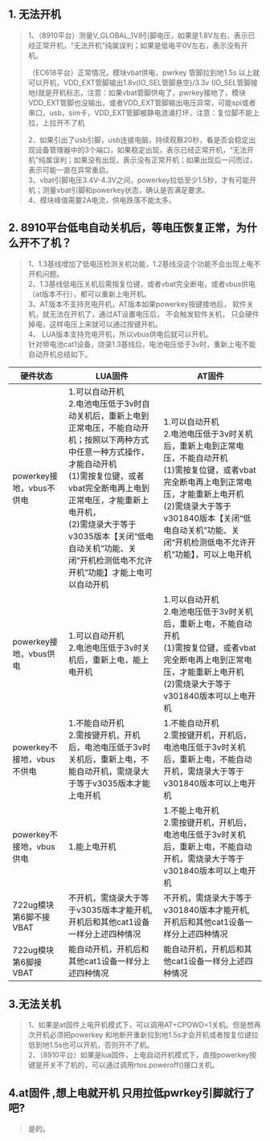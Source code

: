 ## 1. 无法开机
>1、（8910平台）测量V_GLOBAL_1V8引脚电压，如果是1.8V左右，表示已经正常开机，“无法开机”纯属误判；如果是低电平0V左右，表示没有开机。<br>
>
>（EC618平台）正常情况，模块vbat供电，pwrkey 管脚拉到地1.5s 以上就可以开机，VDD_EXT管脚输出1.8v(IO_SEL管脚悬空)/3.3v (IO_SEL管脚接地)就是开机标志，注意：如果vbat管脚供电了，pwrkey接地了，模块VDD_EXT管脚也没输出，或者VDD_EXT管脚输出电压异常，可能spi或者串口，usb，sim卡，VDD_EXT管脚被静电浪涌打坏，注意：复位脚不能上拉，上拉开不了机
>
>2、如果引出了usb引脚，usb连接电脑，持续观察20秒，看是否会稳定出现设备管理器中的3个端口，如果稳定出现，表示已经正常开机，“无法开机”纯属误判；如果没有出现，表示没有正常开机；如果出现后一闪而过，表示可能一直在异常重启。<br>
>3、vbat引脚电压3.4V-4.3V之间，powerkey拉低至少1.5秒，才有可能开机；测量vbat引脚和powerkey状态，确认是否满足要求。<br>
>4、模块峰值需要2A电流，供电跌落不能太多。<br>

## 2. 8910平台低电自动关机后，等电压恢复正常，为什么开不了机？
>1、1.3基线增加了低电压检测关机功能，1.2基线没这个功能不会出现上电不开机问题。<br>
>2、1.3基线低电压关机后需按复位键，或者vbat完全断电，或者vbus供电（at版本不行），都可以重新上电开机。<br>
>3、AT版本不支持充电开机，AT版本如果powerkey按键接地后， 软件关机，就无法在开机了，通过AT设置电压后， 不会触发软件关机， 只会硬件掉电，这样电压上来就可以通过按键开机。<br>
>4、 LUA版本支持充电开机，所以vbus供电后就可以开机。<br>
>针对带电池cat1设备，烧录1.3基线后，电池电压低于3v时，重新上电不能自动开机总结如下。

| 硬件状态                   | LUA固件                                                      | AT固件                                                       |
| -------------------------- | ------------------------------------------------------------ | ------------------------------------------------------------ |
| powerkey接地，vbus不供电   | 1.可以自动开机<br/>2.电池电压低于3v时自动关机后，重新上电到正常电压，不能自动开机；按照以下两种方式中任意一种方式操作，才能自动开机<br/>(1)需按复位键，或者vbat完全断电再上电到正常电压，才能重新上电开机，<br/>(2)需烧录大于等于v3035版本【关闭“低电自动关机”功能、关闭“开机检测低电不允许开机”功能】才能上电可以自动开机 | 1.可以自动开机<br/>2.电池电压低于3v时关机后，重新上电到正常电压，不能自动开机<br/>(1)需按复位键，或者vbat完全断电再上电到正常电压，才能重新上电开机<br/>(2)需烧录大于等于v301840版本【关闭“低电自动关机”功能、关闭“开机检测低电不允许开机”功能】，可以上电开机 |
| powerkey接地，vbus供电     | 1.可以自动开机<br/>2.电池电压低于3v时关机后，重新上电，能上电开机 | 1.可以自动开机<br/>2.电池电压低于3v时关机后，重新上电，不能自动开机<br/>(1)需按复位键，或者vbat完全断电再上电到正常电压，才能重新上电开机<br/>(2)需烧录大于等于v301840版本可以上电开机 |
| powerkey不接地，vbus不供电 | 1.不能自动开机<br/>2.需按键开机，开机后，电池电压低于3v时关机后，重新上电，不能自动开机，需烧录大于等于v3035版本才能上电开机 | 1.不能自动开机<br/>2.需按键开机，开机后，电池电压低于3v时关机后，重新上电，不能自动开机，需烧录大于等于v301840版本可以上电开机 |
| powerkey不接地，vbus供电   | 1.能上电开机                                                 | 1.不能上电开机<br/>2.需按键开机，开机后，电池电压低于3v时关机后，重新上电，不能自动开机，需烧录大于等于v301840版本可以上电开机 |
| 722ug模块 第6脚不接VBAT    | 不开机，需烧录大于等于v3035版本才能开机,开机后和其他cat1设备一样分上述四种情况 | 不开机，需烧录大于等于v301840版本才能开机,开机后和其他cat1设备一样分上述四种情况 |
| 722ug模块 第6脚接VBAT      | 能自动开机，开机后和其他cat1设备一样分上述四种情况           | 能自动开机，开机后和其他cat1设备一样分上述四种情况           |

## 3.无法关机
>1、如果是at固件上电开机模式下，可以调用AT+CPOWD=1关机。但是想再次开机必须把powerkey 和地断开重新拉到地1.5s才会开机或者按复位键拉低到地1.5s也可以开机，否则开不了机。<br>
>2、（8910平台）如果是lua固件，上电自动开机模式下，直按powerkey按键是开关不了机的，可以通过调用rtos.poweroff()接口关机。

## 4.at固件 ,想上电就开机 只用拉低pwrkey引脚就行了吧?
>是的。
